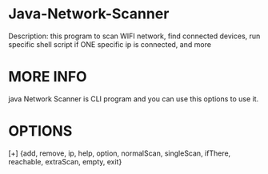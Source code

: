# Java-Network-Scanner

Description: this program to scan WIFI network, find connected devices, run specific shell script if ONE specific ip is connected, and more

# MORE INFO
java Network Scanner is CLI program and you can use this options to use it.
# OPTIONS
[+] {add, remove, ip, help, option, normalScan, singleScan, ifThere, reachable, extraScan, empty, exit}
